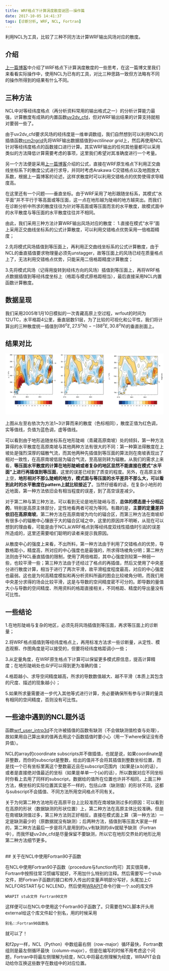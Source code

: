 ```yaml
---
title: WRF格点下计算涡度散度谜团——操作篇
date: 2017-10-05 14:41:37
tags: [诊断分析, WRF, NCL, Fortran]
---
```


利用NCL为工具，比较了三种不同方法计算WRF输出风场对应的散度。

<!--more-->

## 介绍

[上一篇博客][]中介绍了WRF格点下计算涡度散度的一些思考，在这一篇博文里我们来看看实际操作中，使用NCL为已有的工具，对比三种思路一致但方法略有不同的操作所得到的结果有什么不同。
</br> 

## 三种方法

NCL中对等经纬度格点（再分析资料常用的输出格式之一）的分析计算能力最强，计算散度有成熟的内置函数[uv2dv_cfd][]，但对WRF输出结果的计算支持就相对要弱一些了。

由于uv2dv_cfd要求风场的经纬度是一维单调数组，我们自然想到可以利用NCL的插值函数[rcm2rgrid][]先将WRF输出数据插值到*rectilinear grid*上，然后再使用NCL针对等经纬度格点的函数接口进行计算。其实WRF输出的任何其他量都可以采用类似的方法降低计算需要考虑的事项，这里我们希望对其准确度进行一个考量。
 
另一个方法便是采用[上一篇博客][]介绍的公式，直接在WRF原生格点下利用正交曲线坐标系下的散度公式进行求导，并同时考虑Arakawa C交错格点以及地图放大系数，根据上一篇博客的论述，这样求散度时可以利用交错格点的优势使得求导精度高。

在这里还有一个问题——垂直坐标。由于WRF采用了地形跟随坐标系，其模式“水平面”并不平行于等高面或等压面，这一点在地形越为陡峭的地方越突出。而我们在诊断分析中所求的散度往往为针对等高面或等压面而言的水平散度，故模式面中的水平散度与等压面的水平散度往往并不相同。
 
由此，我们采用三种方法计算WRF输出风场对应的散度：
1.直接在模式“水平”面上采用正交曲线坐标系的公式计算散度，可以利用交错格点优势采用一倍格距精度；

2.先将模式风场插值到等压面上，再利用正交曲线坐标系的公式计算散度，由于NCL的垂直插值要求物理量必须先unstagger，故等压面上的风场已经在质量格点上了，无法利用交错格点优势，只能采用二倍格距精度计算散度；

3.先将模式风场（记得用旋转到经纬方向的风场）插值到等压面上，再将WRF格点数据插值到等经纬度坐标上（格距与模式原格距相当），最后直接采用NCL内置函数计算散度。

## 数据呈现

我们采用2005年1月10日模拟的一次青藏高原上空过程，wrfout的时间为12UTC，水平格距4公里，垂直层数51层，为了比较的可视化和公平性，我们将计算出的三种散度统一插值到$(86^oE,27.5^oN)--(88^oE,30.8^oN)$的垂直剖面上。

## 结果对比

![compare][]

上图从左至右依次为方法1~3计算而来的散度（色标相同），散度正值为红色调，实等值线，负值为蓝色调，虚等值线。

可以看到由于地形追随坐标系在地形陡峭（青藏高原南坡）处的倾斜，第一种方法算得的水平散度在高原南坡与其他两种方法有很大的不同：第一种算法得散度在上坡处是强烈深厚的辐散气流，而其他两种先插值到等压面的算法则在南坡表现出了相对一致性，在高原南坡低层为辐合气流，至高层则转为辐散。从我们的需求上来看，**等压面水平散度的计算在地形陡峭或者复杂的地区显然不能直接在模式“水平面”上进行再插值到等压面**，这里的误差已经到了质变的程度。另外，在高原主体上空，**地形相对不那么陡峭的地方，模式面与等压面的水平差异不那么大，可以看到此时的水平散度在pattern上就比较接近了**。当然仔细看的话，在复杂小地形的近地面，第一种方法依旧会有相当程度的误差，到了高空误差减少。

对于第二种与第三种方法，可以看到无论是地形陡峭与否，**总体的模态是十分相近的**，特别是高原主体部分，定性地看两者可视为等同。有趣的是，**主要的定量差异依旧在高原南坡**。第二种方法在高原南坡为均匀的辐合区，而第三种方法在南坡却有很多小的辐散中心镶嵌于大的辐合区域之中，这里的原因并不明晰，从现在可以想到的理由看，可能是由于NCL从WRF格点到等经纬度双线性插值时引起的误差所造成的，这里还需要咱们聪明的读者来提示我原因。

从散度中心的强度上来看，不出所料，第一种方法由于利用了交错格点的优势，导数格距小，精度高，所对应的中心强度也是最强的，所求得场棱角分明；第二种方法则由于NCL垂直插值的限制，使用了两倍格距，其中心强度则较第一种弱一些，也较平滑一些；第三种方法由于还经过了格点的再插值，然后又使用了中央差分进行散度计算，相当于进行了两次平滑，故平滑程度程度最高，对应的中心强度也最弱。这也是为何高精度模拟和再分析资料所画的图会比较棱角分明，而我们用中央差分求得的场会比较平滑，这是与导数的空间精度密不可分的。即导数的量值大小与导数的空间精度、所用资料的格距直接相关，不同格距、精度的导出量没有可比性。

## 一些结论

1.在地形陡峭与复杂的地区，必须先将风场插值到等压面，再求等压面上的诊断量；

2.将WRF格点插值到等经纬度格点上，再用标准方法求一些诊断量，从定性、模态观察、作图角度是可以接受的，但要将经纬度格距调小一些；

3.从定量角度，在WRF原生格点下计算可以保留更多模式原信息，提高计算精度；在地形陡峭处也*似乎*可以得到更为准确的值；

4.格距越小、求导空间精度越高，所求的导数数值越大、越不平滑（本质上其包含的尺度、描述的现象越小）；

5.如果所求量需要进一步代入其他等式进行计算，务必要确保所有参与计算的量具有相同的空间精度，否则没有可比性。

## 一些途中遇到的NCL题外话

函数[wrf_user_intrp3d][]不允许被插值的函数有缺测（不会做缺测值检查与处理），故如果用自己算出来的值再去用这个函数插值时要小心（用一下where保证没有奇异值）。
</br> 

NCL的array的coordinate subscripts并不做插值，也就是说，如果coordinate是非整数，而你的subscript是整数，给出的值并不会将其插值到整数坐标位置，而是找一个已有坐标里离这个整数最近且在subscript范围内（如果是{a:b}的话），或者是直接绝对值最近的坐标（如果是单单一个{a}的话），所以数据对应不同坐标时你看上去用了同样的subscript，数据给的值所在位置也许并不相同，上面三种方法，横坐标的实际位置其实是不一样的，包括山体（缺测值）的形状不同，这都与subscript不会插值、不同方法所用空间格点不同有关。
</br> 

关于为何第二种方法地形在高原平台上比较准而在南坡缺测过多的原因：可以看到在高原的形状（数据缺测的形状位置）上，第二种方法在高原主体比较准确，但是在南坡缺测值过多，第三种方法则正好相反。直接在模式面上算（第一种方法）一定是缺测最少的（原数据就没有缺测）；后两种方法，插值到等压面大家是一样的，第二种方法最后一步是将凡是用到的u,v有缺测的div就赋予缺测（Fortran中），而我怀疑uv2dv_cfd是尽量保留不要缺测，所以它在地形交界处的地形比用第二种方法细节更多。

</br> 
## 关于在NCL中使用Fortran90子函数

在NCL中使用Fortran90子函数（procedure与function均可）其实很简单，Fortran中按照往常习惯编写就好，不用加什么特别的注释。然后需要写一个stub文件，把Fortran子函数的接口和传入传出的变量声明部分写好，头尾加上C NCLFORSTART与C NCLEND，然后使用[WRAPIT][]命令行做一个.so的库文件

	WRAPIT stub文件 Fortran90文件
	
这样便可以在NCL中使用这个Fortran90子函数了。只需要在NCL脚本开头用external给这个库文件起个别名，用的时候采用

	别名::Fortran90函数名
	
就可以了！

和f2py一样，NCL（Python）中数组最右侧（row-major）循环最快，Fortran数组则是最左侧循环最快（column-major），但是在编写的时候不用考虑这个问题，Fortran中将最左侧理解为经度，NCL中将最右侧理解为经度，WRAPIT会自动给你互换这些数字在数组中的对应位置。





[uv2dv_cfd]: http://ncl.ucar.edu/Document/Functions/Built-in/uv2dv_cfd.shtml
[rcm2rgrid]: http://ncl.ucar.edu/Document/Functions/Built-in/rcm2rgrid.shtml
[上一篇博客]: http://www.meteoboy.com/vorticity-divergence-in-wrf-grid-formula.html
[compare]: /images/divergence_compare.png
[wrf_user_intrp3d]: http://ncl.ucar.edu/Document/Functions/WRF_arw/wrf_user_intrp3d.shtml
[WRAPIT]: http://ncl.ucar.edu/Document/Tools/WRAPIT.shtml